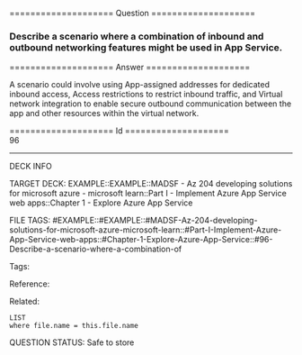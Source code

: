 ==================== Question ====================  

### Describe a scenario where a combination of inbound and outbound networking features might be used in App Service.  

==================== Answer ====================  

A scenario could involve using App-assigned addresses for dedicated inbound access, Access restrictions to restrict inbound traffic, and Virtual network integration to enable secure outbound communication between the app and other resources within the virtual network.

==================== Id ====================  
96

---

DECK INFO

TARGET DECK: EXAMPLE::EXAMPLE::MADSF - Az 204 developing solutions for microsoft azure - microsoft learn::Part I - Implement Azure App Service web apps::Chapter 1 - Explore Azure App Service

FILE TAGS: #EXAMPLE::#EXAMPLE::#MADSF-Az-204-developing-solutions-for-microsoft-azure-microsoft-learn::#Part-I-Implement-Azure-App-Service-web-apps::#Chapter-1-Explore-Azure-App-Service::#96-Describe-a-scenario-where-a-combination-of

Tags:

Reference:

Related:

```dataview
LIST
where file.name = this.file.name
```
QUESTION STATUS: Safe to store

